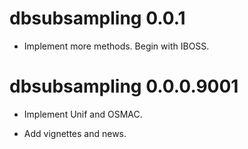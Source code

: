 # dbsubsampling 0.0.1

* Implement more methods. Begin with IBOSS.

# dbsubsampling 0.0.0.9001

* Implement Unif and OSMAC.

* Add vignettes and news.
